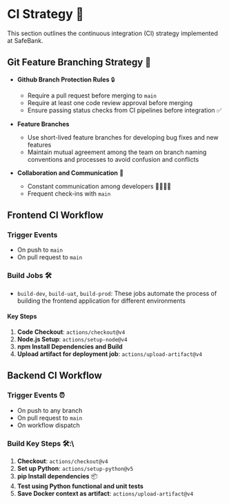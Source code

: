 # CI Strategy 🚀

This section outlines the continuous integration (CI) strategy implemented at SafeBank.

## Git Feature Branching Strategy 🌳

- **Github Branch Protection Rules** 🔒

  - Require a pull request before merging to `main`
  - Require at least one code review approval before merging
  - Ensure passing status checks from CI pipelines before integration ✅

- **Feature Branches**

  - Use short-lived feature branches for developing bug fixes and new features
  - Maintain mutual agreement among the team on branch naming conventions and processes to avoid confusion and conflicts

- **Collaboration and Communication** 💬
  - Constant communication among developers 🧑‍💻👩‍💻
  - Frequent check-ins with `main`

## Frontend CI Workflow

### Trigger Events

- On push to `main`
- On pull request to `main`

### Build Jobs 🛠️

- `build-dev`, `build-uat`, `build-prod`: These jobs automate the process of building the frontend application for different environments

#### Key Steps

1. **Code Checkout**: `actions/checkout@v4`
2. **Node.js Setup**: `actions/setup-node@v4`
3. **npm Install Dependencies and Build**
4. **Upload artifact for deployment job**: `actions/upload-artifact@v4`

## Backend CI Workflow

### Trigger Events ⏰

- On push to any branch
- On pull request to `main`
- On workflow dispatch

### Build Key Steps 🛠️:\

1. **Checkout**: `actions/checkout@v4`
2. **Set up Python**: `actions/setup-python@v5`
3. **pip Install dependencies** 📦
4. **Test using Python functional and unit tests**
5. **Save Docker context as artifact**: `actions/upload-artifact@v4`
